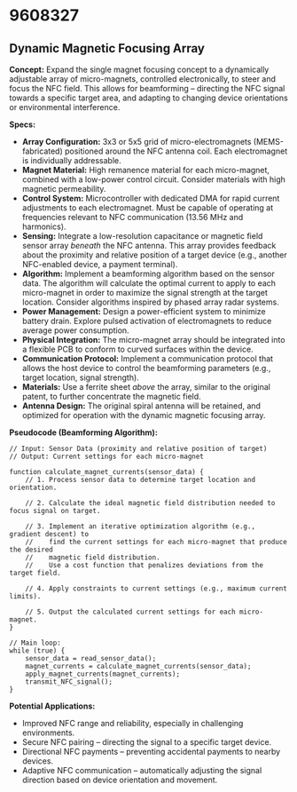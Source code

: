 # 9608327

## Dynamic Magnetic Focusing Array

**Concept:** Expand the single magnet focusing concept to a dynamically adjustable array of micro-magnets, controlled electronically, to steer and focus the NFC field. This allows for beamforming – directing the NFC signal towards a specific target area, and adapting to changing device orientations or environmental interference.

**Specs:**

*   **Array Configuration:** 3x3 or 5x5 grid of micro-electromagnets (MEMS-fabricated) positioned around the NFC antenna coil.  Each electromagnet is individually addressable.
*   **Magnet Material:** High remanence material for each micro-magnet, combined with a low-power control circuit.  Consider materials with high magnetic permeability.
*   **Control System:** Microcontroller with dedicated DMA for rapid current adjustments to each electromagnet.  Must be capable of operating at frequencies relevant to NFC communication (13.56 MHz and harmonics).
*   **Sensing:** Integrate a low-resolution capacitance or magnetic field sensor array *beneath* the NFC antenna. This array provides feedback about the proximity and relative position of a target device (e.g., another NFC-enabled device, a payment terminal).  
*   **Algorithm:**  Implement a beamforming algorithm based on the sensor data. The algorithm will calculate the optimal current to apply to each micro-magnet in order to maximize the signal strength at the target location. Consider algorithms inspired by phased array radar systems.
*   **Power Management:** Design a power-efficient system to minimize battery drain. Explore pulsed activation of electromagnets to reduce average power consumption.
*   **Physical Integration:** The micro-magnet array should be integrated into a flexible PCB to conform to curved surfaces within the device.
*   **Communication Protocol:** Implement a communication protocol that allows the host device to control the beamforming parameters (e.g., target location, signal strength).
*   **Materials:** Use a ferrite sheet *above* the array, similar to the original patent, to further concentrate the magnetic field.
*   **Antenna Design:** The original spiral antenna will be retained, and optimized for operation with the dynamic magnetic focusing array.

**Pseudocode (Beamforming Algorithm):**

```
// Input: Sensor Data (proximity and relative position of target)
// Output: Current settings for each micro-magnet

function calculate_magnet_currents(sensor_data) {
    // 1. Process sensor data to determine target location and orientation.

    // 2. Calculate the ideal magnetic field distribution needed to focus signal on target.

    // 3. Implement an iterative optimization algorithm (e.g., gradient descent) to 
    //    find the current settings for each micro-magnet that produce the desired
    //    magnetic field distribution.
    //    Use a cost function that penalizes deviations from the target field.

    // 4. Apply constraints to current settings (e.g., maximum current limits).

    // 5. Output the calculated current settings for each micro-magnet.
}

// Main loop:
while (true) {
    sensor_data = read_sensor_data();
    magnet_currents = calculate_magnet_currents(sensor_data);
    apply_magnet_currents(magnet_currents);
    transmit_NFC_signal();
}
```

**Potential Applications:**

*   Improved NFC range and reliability, especially in challenging environments.
*   Secure NFC pairing – directing the signal to a specific target device.
*   Directional NFC payments – preventing accidental payments to nearby devices.
*   Adaptive NFC communication – automatically adjusting the signal direction based on device orientation and movement.